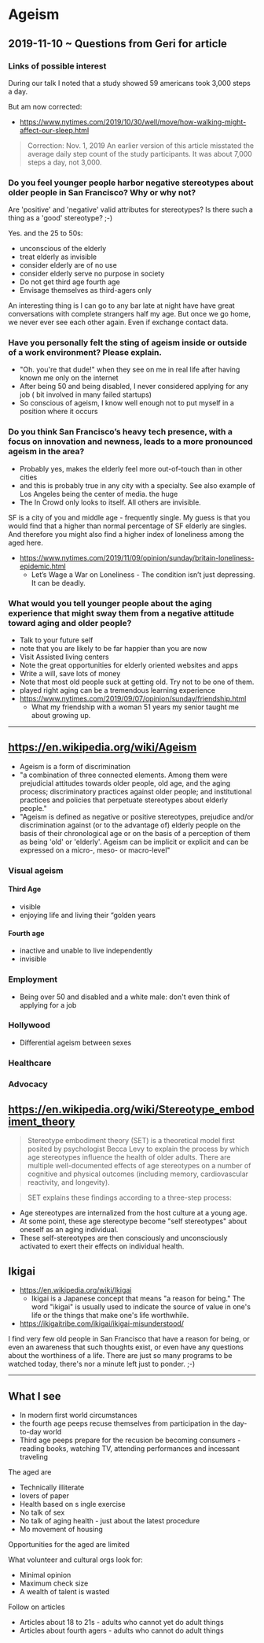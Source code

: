 # Ageism


## 2019-11-10 ~ Questions from Geri for article


### Links of possible interest

During our talk I noted that a study showed 59 americans took 3,000 steps a day.

But am now corrected:

* https://www.nytimes.com/2019/10/30/well/move/how-walking-might-affect-our-sleep.html
> Correction: Nov. 1, 2019
> An earlier version of this article misstated the average daily step count of the study participants. It was about 7,000 steps a day, not 3,000.


### Do you feel younger people harbor negative stereotypes about older people in San Francisco? Why or why not?

Are 'positive' and 'negative' valid attributes for stereotypes? Is there such a thing as a 'good' stereotype? ;-)

Yes. and the 25 to 50s:

* unconscious of the elderly
* treat elderly as invisible
* consider elderly are of no use
* consider elderly serve no purpose in society
* Do not get third age fourth age
* Envisage themselves as third-agers only


An interesting thing is I can go to any bar late at night have have great conversations with complete strangers half my age. But once we go home, we never ever see each other again. Even if exchange contact data.


### Have you personally felt the sting of ageism inside or outside of a work environment? Please explain.

* "Oh. you're that dude!" when they see on me in real life after having known me only on the internet
* After being 50 and being disabled, I never considered applying for any job ( bit involved in many failed startups)
* So conscious of ageism, I know well enough not to put myself in a position where it occurs


### Do you think San Francisco’s heavy tech presence, with a focus on innovation and newness, leads to a more pronounced ageism in the area?

* Probably yes, makes the elderly feel more out-of-touch than in other cities
* and this is probably true in any city with a specialty. See also example of Los Angeles being the center of media. the huge
* The In Crowd only looks to itself. All others are invisible.

SF is a city of you and middle age - frequently single. My guess is that you would find that a higher than normal percentage of SF elderly are singles. And therefore you might also find a higher index of loneliness among the aged here.

* https://www.nytimes.com/2019/11/09/opinion/sunday/britain-loneliness-epidemic.html
	* Let’s Wage a War on Loneliness - The condition isn’t just depressing. It can be deadly.



### What would you tell younger people about the aging experience that might sway them from a negative attitude toward aging and older people?


* Talk to your future self
* note that you are likely to be far happier than you are now
* Visit Assisted living centers
* Note the great opportunities for elderly oriented websites and apps
* Write a will, save lots of money
* Note that most old people suck at getting old. Try not to be one of them.
* played right aging can be a tremendous learning experience
* https://www.nytimes.com/2019/09/07/opinion/sunday/friendship.html
	* What my friendship with a woman 51 years my senior taught me about growing up.

***

## https://en.wikipedia.org/wiki/Ageism

* Ageism is a form of discrimination
* "a combination of three connected elements. Among them were prejudicial attitudes towards older people, old age, and the aging process; discriminatory practices against older people; and institutional practices and policies that perpetuate stereotypes about elderly people."
* "Ageism is defined as negative or positive stereotypes, prejudice and/or discrimination against (or to the advantage of) elderly people on the basis of their chronological age or on the basis of a perception of them as being 'old' or 'elderly'. Ageism can be implicit or explicit and can be expressed on a micro-, meso- or macro-level"


### Visual ageism

#### Third Age

* visible
* enjoying life and living their “golden years

#### Fourth age

* inactive and unable to live independently
* invisible

### Employment

* Being over 50 and disabled and a white male: don't even think of applying for a job

### Hollywood

* Differential ageism between sexes

### Healthcare

### Advocacy



## https://en.wikipedia.org/wiki/Stereotype_embodiment_theory

> Stereotype embodiment theory (SET) is a theoretical model first posited by psychologist Becca Levy to explain the process by which age stereotypes influence the health of older adults. There are multiple well-documented effects of age stereotypes on a number of cognitive and physical outcomes (including memory, cardiovascular reactivity, and longevity).

> SET explains these findings according to a three-step process:

* Age stereotypes are internalized from the host culture at a young age.
* At some point, these age stereotype become "self stereotypes" about oneself as an aging individual.
* These self-stereotypes are then consciously and unconsciously activated to exert their effects on individual health.

## Ikigai

* https://en.wikipedia.org/wiki/Ikigai
	* Ikigai is a Japanese concept that means "a reason for being." The word "ikigai" is usually used to indicate the source of value in one's life or the things that make one's life worthwhile.
* https://ikigaitribe.com/ikigai/ikigai-misunderstood/

I find very few old people in San Francisco that have a reason for being, or even an awareness that such thoughts exist, or even have any questions about the worthiness of a life. There are just so many programs to be watched today, there's nor a minute left just to ponder. ;-)


***


## What I see

* In modern first world circumstances
* the fourth age peeps recuse themselves from participation in the day-to-day world
* Third age peeps prepare for the recusion be becoming consumers - reading books, watching TV, attending performances and incessant traveling

The aged are

* Technically illiterate
* lovers of paper
* Health based on s ingle exercise
* No talk of sex
* No talk of aging health - just about the latest procedure
* Mo movement of housing

Opportunities for the aged are limited

What volunteer and cultural orgs look for:

* Minimal opinion
* Maximum check size
* A wealth of talent is wasted

Follow on articles

* Articles about 18 to 21s - adults who cannot yet do adult things
* Articles about fourth agers - adults who cannot do adult things

